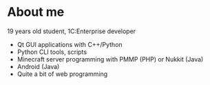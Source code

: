 # About me
19 years old student, 1C:Enterprise developer
* Qt GUI applications with C++/Python
* Python CLI tools, scripts
* Minecraft server programming with PMMP (PHP) or Nukkit (Java)
* Android (Java)
* Quite a bit of web programming

